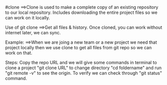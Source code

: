 #clone
==>Clone is used to make a complete copy of an existing repository to our local repository.
Includes downloading the entire project files so we can work on it locally.

Use of git clone
==>Get all files & history. Once cloned, you can work without internet later, we can sync.

Example:
==>When we are joing a new team or a new project we need that project locally then we use clone to get all files from git repo so we can work on that.

Steps:
Copy the repo URL and we will give some commands in terminal to clone a project "git clone URL" to change directory "cd foldername" and run "git remote -v" to see the origin. To verify we can check through "git status" command.